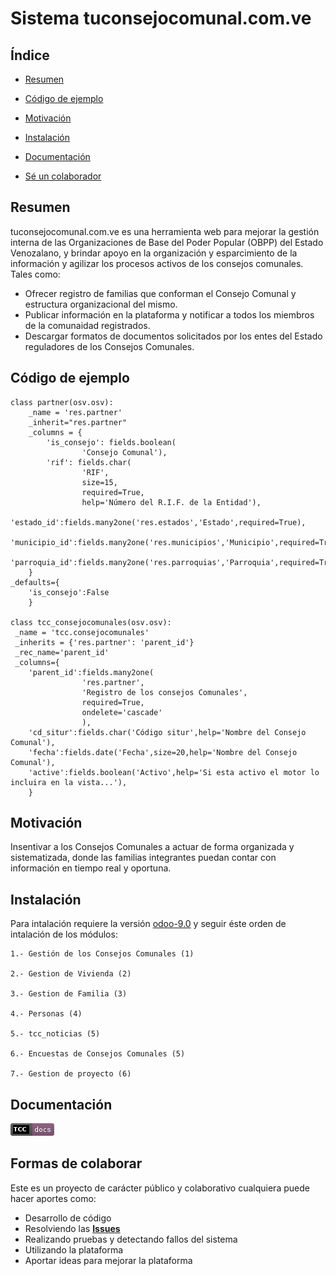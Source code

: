 # Sistema tuconsejocomunal.com.ve

## Índice ##

*   [Resumen](#resumen)

*   [Código de ejemplo](#código-de-ejemplo)

*   [Motivación](#motivación)

*   [Instalación](#instalación)

*   [Documentación](#documentación)

*   [Sé un colaborador](#formas-de-colaborar)

## Resumen ##

tuconsejocomunal.com.ve es una herramienta web para mejorar la gestión interna de
las Organizaciones de Base del Poder Popular (OBPP) del Estado Venozalano,
y brindar apoyo en la organización y esparcimiento de la información y agilizar
los procesos activos de los consejos comunales. Tales como:

* Ofrecer registro de familias que conforman el Consejo Comunal y estructura organizacional del mismo.
* Publicar información en la plataforma y notificar a todos los miembros de la comunaidad registrados.
* Descargar formatos de documentos solicitados por los entes del Estado reguladores de los Consejos Comunales.

## Código de ejemplo ##

    class partner(osv.osv):
        _name = 'res.partner'
        _inherit="res.partner"
        _columns = {
            'is_consejo': fields.boolean(
                    'Consejo Comunal'),
            'rif': fields.char(
                    'RIF',
                    size=15,
                    required=True,
                    help='Número del R.I.F. de la Entidad'),
            'estado_id':fields.many2one('res.estados','Estado',required=True),
            'municipio_id':fields.many2one('res.municipios','Municipio',required=True),
            'parroquia_id':fields.many2one('res.parroquias','Parroquia',required=True)
        }
    _defaults={
        'is_consejo':False
        }
        
    class tcc_consejocomunales(osv.osv):
     _name = 'tcc.consejocomunales'
     _inherits = {'res.partner': 'parent_id'}
     _rec_name='parent_id'
     _columns={
        'parent_id':fields.many2one(
                    'res.partner',
                    'Registro de los consejos Comunales',
                    required=True,
                    ondelete='cascade'
                    ),
        'cd_situr':fields.char('Código situr',help='Nombre del Consejo Comunal'),
        'fecha':fields.date('Fecha',size=20,help='Nombre del Consejo Comunal'),
        'active':fields.boolean('Activo',help='Si esta activo el motor lo incluira en la vista...'),
        }
## Motivación ##

Insentivar a los Consejos Comunales a actuar de forma organizada
y sistematizada, donde las familias integrantes puedan contar con
información en tiempo real y oportuna.

## Instalación ##

Para intalación requiere la versión [odoo-9.0](https://github.com/odoo/odoo/tree/9.0)
y seguir éste orden de intalación de los módulos:

    1.- Gestión de los Consejos Comunales (1)

    2.- Gestion de Vivienda (2)

    3.- Gestion de Familia (3)

    4.- Personas (4)

    5.- tcc_noticias (5)

    6.- Encuestas de Consejos Comunales (5)

    7.- Gestion de proyecto (6)

## Documentación ##

[![Docs](/docs/img/doc.png)](/docs)

## Formas de colaborar ##
    
Este es un proyecto de carácter público y colaborativo cualquiera puede hacer aportes como:

* Desarrollo de código
* Resolviendo las [__Issues__](https://github.com/juventudproductivabicentenaria/tuconsejocomunal/issues)
* Realizando pruebas y detectando fallos del sistema
* Utilizando la plataforma
* Aportar ideas para mejorar la plataforma

